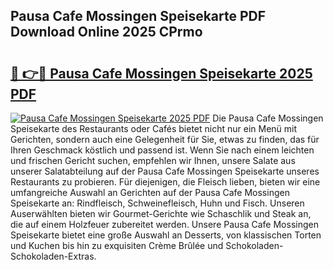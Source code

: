 ## Pausa Cafe Mossingen Speisekarte PDF Download Online 2025 CPrmo

# <h2><a href="http://gcaoeh8.nevu.top/?p=Pausa+Cafe+Mossingen+Speisekarte">🔗 👉🔴 Pausa Cafe Mossingen Speisekarte 2025 PDF</a></h2>

[![Pausa Cafe Mossingen Speisekarte 2025 PDF](https://i.imgur.com/dBaPXMq.png)](http://gcaoeh8.nevu.top/?p=Pausa+Cafe+Mossingen+Speisekarte)
Die Pausa Cafe Mossingen Speisekarte des Restaurants oder Cafés bietet nicht nur ein Menü mit Gerichten, sondern auch eine Gelegenheit für Sie, etwas zu finden, das für Ihren Geschmack köstlich und passend ist. Wenn Sie nach einem leichten und frischen Gericht suchen, empfehlen wir Ihnen, unsere Salate aus unserer Salatabteilung auf der Pausa Cafe Mossingen Speisekarte unseres Restaurants zu probieren. Für diejenigen, die Fleisch lieben, bieten wir eine umfangreiche Auswahl an Gerichten auf der Pausa Cafe Mossingen Speisekarte an: Rindfleisch, Schweinefleisch, Huhn und Fisch. Unseren Auserwählten bieten wir Gourmet-Gerichte wie Schaschlik und Steak an, die auf einem Holzfeuer zubereitet werden. Unsere Pausa Cafe Mossingen Speisekarte bietet eine große Auswahl an Desserts, von klassischen Torten und Kuchen bis hin zu exquisiten Crème Brûlée und Schokoladen-Schokoladen-Extras.

